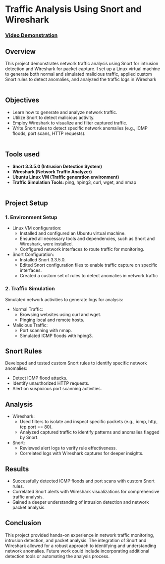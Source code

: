 <h1>Traffic Analysis Using Snort and Wireshark</h1>

 ### [Video Demonstration](https://youtu.be/7eJexJVCqJo)

<h2>Overview</h2>
This project demonstrates network traffic analysis using Snort for intrusion detection and Wireshark for packet capture. I set up a Linux virtual machine to generate both normal and simulated malicious traffic, applied custom Snort rules to detect anomalies, and analyzed the traffic logs in Wireshark
<br></br>


<h2>Objectives</h2>

- Learn how to generate and analyze network traffic.
- Utilize Snort to detect malicious activity.
- Employ Wireshark to visualize and filter captured traffic.
- Write Snort rules to detect specific network anomalies</b> (e.g., ICMP floods, port scans, HTTP requests).
<br></br>

<h2>Tools used</h2>

- <b>Snort 3.3.5.0 (Intrusion Detection System)
- Wireshark (Network Traffic Analyzer)
- Ubuntu Linux VM (Traffic generation environment)
- Traffic Simulation Tools:</b>
 ping, hping3, curl, wget, and nmap
<br></br>



<h2>Project Setup</h2>

<h3>1. Environment Setup</h3>

- Linux VM configuration:
  - Installed and configured an Ubuntu virtual machine.
  - Ensured all necessary tools and dependencies, such as Snort and Wireshark, were installed.
  - Configured network interfaces to route traffic for monitoring.
 - Snort Configuration:
   - Installed Snort 3.3.5.0.
   - Edited Snort configuration files to enable traffic capture on specific interfaces.
   - Created a custom set of rules to detect anomalies in network traffic


<h3>2. Traffic Simulation </h3>
Simulated network activities to generate logs for analysis:

- Normal Traffic:
  - Browsing websites using curl and wget.
  - Pinging local and remote hosts.
- Malicious Traffic:
  - Port scanning with nmap.
  - Simulated ICMP floods with hping3.


<h2>Snort Rules</h2>
Developed and tested custom Snort rules to identify specific network anomalies:

- Detect ICMP flood attacks.
- Identify unauthorized HTTP requests.
- Alert on suspicious port scanning activities.

<h2>Analysis</h2>

- Wireshark:
  - Used filters to isolate and inspect specific packets (e.g., icmp, http, tcp.port == 80).
  - Analyzed captured traffic to identify patterns and anomalies flagged by Snort.
- Snort:
  - Reviewed alert logs to verify rule effectiveness.
  - Correlated logs with Wireshark captures for deeper insights.
 
 <h2>Results</h2>

 - Successfully detected ICMP floods and port scans with custom Snort rules.
 - Correlated Snort alerts with Wireshark visualizations for comprehensive traffic analysis.
 - Gained a deeper understanding of intrusion detection and network packet analysis.

<h2>Conclusion</h2>
This project provided hands-on experience in network traffic monitoring, intrusion detection, and packet analysis. The integration of Snort and Wireshark allowed for a robust approach to identifying and understanding network anomalies. Future work could include incorporating additional detection tools or automating the analysis process.

<!--
 ```diff
- text in red
+ text in green
! text in orange
# text in gray
@@ text in purple (and bold)@@
```
--!>
